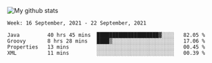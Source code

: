 ![My github stats](https://github-readme-stats.vercel.app/api?username=romvoid95&theme=gruvbox&include_all_commits=true&show_icons=true")

<!--START_SECTION:waka-->
```text
Week: 16 September, 2021 - 22 September, 2021

Java         40 hrs 45 mins  ████████████████████▓░░░░   82.05 % 
Groovy       8 hrs 28 mins   ████▒░░░░░░░░░░░░░░░░░░░░   17.06 % 
Properties   13 mins         ░░░░░░░░░░░░░░░░░░░░░░░░░   00.45 % 
XML          11 mins         ░░░░░░░░░░░░░░░░░░░░░░░░░   00.39 % 
```
<!--END_SECTION:waka-->
